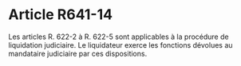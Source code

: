 # Article R641-14

Les articles R. 622-2 à R. 622-5 sont applicables à la procédure de liquidation judiciaire. Le liquidateur exerce les fonctions dévolues au mandataire judiciaire par ces dispositions.

